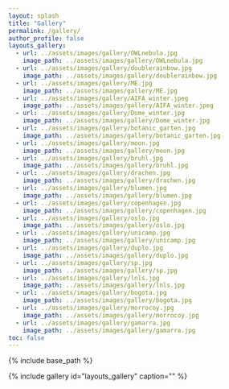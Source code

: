 ```yaml
---
layout: splash
title: "Gallery"
permalink: /gallery/
author_profile: false
layouts_gallery:
  - url: ../assets/images/gallery/OWLnebula.jpg
    image_path: ../assets/images/gallery/OWLnebula.jpg
  - url: ../assets/images/gallery/doublerainbow.jpg
    image_path: ../assets/images/gallery/doublerainbow.jpg
  - url: ../assets/images/gallery/ME.jpg
    image_path: ../assets/images/gallery/ME.jpg
  - url: ../assets/images/gallery/AIFA_winter.jpeg
    image_path: ../assets/images/gallery/AIFA_winter.jpeg
  - url: ../assets/images/gallery/Dome_winter.jpg
    image_path: ../assets/images/gallery/Dome_winter.jpg
  - url: ../assets/images/gallery/botanic_garten.jpg
    image_path: ../assets/images/gallery/botanic_garten.jpg
  - url: ../assets/images/gallery/moon.jpg
    image_path: ../assets/images/gallery/moon.jpg
  - url: ../assets/images/gallery/bruhl.jpg
    image_path: ../assets/images/gallery/bruhl.jpg
  - url: ../assets/images/gallery/drachen.jpg
    image_path: ../assets/images/gallery/drachen.jpg
  - url: ../assets/images/gallery/blumen.jpg
    image_path: ../assets/images/gallery/blumen.jpg
  - url: ../assets/images/gallery/copenhagen.jpg
    image_path: ../assets/images/gallery/copenhagen.jpg
  - url: ../assets/images/gallery/oslo.jpg
    image_path: ../assets/images/gallery/oslo.jpg
  - url: ../assets/images/gallery/unicamp.jpg
    image_path: ../assets/images/gallery/unicamp.jpg
  - url: ../assets/images/gallery/duplo.jpg
    image_path: ../assets/images/gallery/duplo.jpg
  - url: ../assets/images/gallery/sp.jpg
    image_path: ../assets/images/gallery/sp.jpg
  - url: ../assets/images/gallery/lnls.jpg
    image_path: ../assets/images/gallery/lnls.jpg
  - url: ../assets/images/gallery/bogota.jpg
    image_path: ../assets/images/gallery/bogota.jpg
  - url: ../assets/images/gallery/morrocoy.jpg
    image_path: ../assets/images/gallery/morrocoy.jpg
  - url: ../assets/images/gallery/gamarra.jpg
    image_path: ../assets/images/gallery/gamarra.jpg
toc: false
---
```

{% include base_path %}

{% include gallery id="layouts_gallery"  caption="" %}
